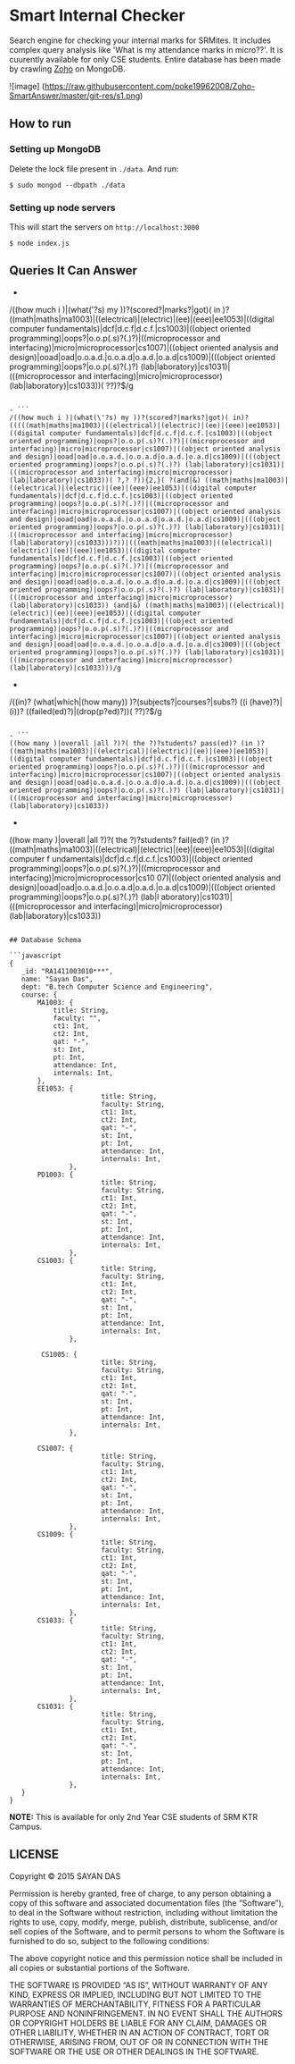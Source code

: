 # Smart Internal Checker

Search engine for checking your internal marks for SRMites. It includes complex query analysis like 'What is my attendance marks in micro??'. It is cuurently available for only CSE students. Entire database has been made by crawling [Zoho](https://creator.zohopublic.com/srm_university/attendance-2015-16/view-perma/Student_Status/H2rQs63qk22E9xdk1PAnBnNqzuFfgZMtD9yN5RkfuA7V6RsCdOfxxXeXjud80upTEZgQxjPJR3b0ffxU49rYOSr7fpaa9g1hRZmd/studentID=2727643000005460843) on MongoDB.

![image] (https://raw.githubusercontent.com/poke19962008/Zoho-SmartAnswer/master/git-res/s1.png)

## How to run

### Setting up MongoDB

Delete the lock file present in `./data`. And run:

```
$ sudo mongod --dbpath ./data
```

### Setting up node servers

This will start the servers on `http://localhost:3000`


```
$ node index.js
```

## Queries It Can Answer

- ```
 /((how much i )|(what(\'?s) my ))?(scored?|marks?|got)( in )?((math|maths|ma1003)|((electrical)|(electric)|(ee)|(eee)|ee1053)|((digital computer fundamentals)|dcf|d.c.f|d.c.f.|cs1003)|((object oriented programming)|oops?|o.o.p(.s)?(.)?)|((microprocessor and interfacing)|micro|microprocessor|cs1007)|((object oriented analysis and design)|ooad|oad|o.o.a.d.|o.o.a.d|o.a.d.|o.a.d|cs1009)|(((object oriented programming)|oops?|o.o.p(.s)?(.)?) (lab|laboratory)|cs1031)|(((microprocessor and interfacing)|micro|microprocessor) (lab|laboratory)|cs1033))( ??)?$/g 
 ```

- ```
 /((how much i )|(what(\'?s) my ))?(scored?|marks?|got)( in)? (((((math|maths|ma1003)|((electrical)|(electric)|(ee)|(eee)|ee1053)|((digital computer fundamentals)|dcf|d.c.f|d.c.f.|cs1003)|((object oriented programming)|oops?|o.o.p(.s)?(.)?)|((microprocessor and interfacing)|micro|microprocessor|cs1007)|((object oriented analysis and design)|ooad|oad|o.o.a.d.|o.o.a.d|o.a.d.|o.a.d|cs1009)|(((object oriented programming)|oops?|o.o.p(.s)?(.)?) (lab|laboratory)|cs1031)|(((microprocessor and interfacing)|micro|microprocessor) (lab|laboratory)|cs1033))( ?,? ?)){2,}( ?(and|&) ((math|maths|ma1003)|((electrical)|(electric)|(ee)|(eee)|ee1053)|((digital computer fundamentals)|dcf|d.c.f|d.c.f.|cs1003)|((object oriented programming)|oops?|o.o.p(.s)?(.)?)|((microprocessor and interfacing)|micro|microprocessor|cs1007)|((object oriented analysis and design)|ooad|oad|o.o.a.d.|o.o.a.d|o.a.d.|o.a.d|cs1009)|(((object oriented programming)|oops?|o.o.p(.s)?(.)?) (lab|laboratory)|cs1031)|(((microprocessor and interfacing)|micro|microprocessor) (lab|laboratory)|cs1033)))?))|(((math|maths|ma1003)|((electrical)|(electric)|(ee)|(eee)|ee1053)|((digital computer fundamentals)|dcf|d.c.f|d.c.f.|cs1003)|((object oriented programming)|oops?|o.o.p(.s)?(.)?)|((microprocessor and interfacing)|micro|microprocessor|cs1007)|((object oriented analysis and design)|ooad|oad|o.o.a.d.|o.o.a.d|o.a.d.|o.a.d|cs1009)|(((object oriented programming)|oops?|o.o.p(.s)?(.)?) (lab|laboratory)|cs1031)|(((microprocessor and interfacing)|micro|microprocessor) (lab|laboratory)|cs1033)) (and|&) ((math|maths|ma1003)|((electrical)|(electric)|(ee)|(eee)|ee1053)|((digital computer fundamentals)|dcf|d.c.f|d.c.f.|cs1003)|((object oriented programming)|oops?|o.o.p(.s)?(.)?)|((microprocessor and interfacing)|micro|microprocessor|cs1007)|((object oriented analysis and design)|ooad|oad|o.o.a.d.|o.o.a.d|o.a.d.|o.a.d|cs1009)|(((object oriented programming)|oops?|o.o.p(.s)?(.)?) (lab|laboratory)|cs1031)|(((microprocessor and interfacing)|micro|microprocessor) (lab|laboratory)|cs1033)))/g 
 ```

- ```
 /((in)? (what|which|(how many)) )?(subjects?|courses?|subs?) ((i (have)?)|(i))? ((failed(ed)?)|(drop(p?ed)?))( ?\?)?$/g 
 ```

- ```
 ((how many )|overall |all ?)?( the ?)?students? pass(ed)? (in )?((math|maths|ma1003)|((electrical)|(electric)|(ee)|(eee)|ee1053)|((digital computer fundamentals)|dcf|d.c.f|d.c.f.|cs1003)|((object oriented programming)|oops?|o.o.p(.s)?(.)?)|((microprocessor and interfacing)|micro|microprocessor|cs1007)|((object oriented analysis and design)|ooad|oad|o.o.a.d.|o.o.a.d|o.a.d.|o.a.d|cs1009)|(((object oriented programming)|oops?|o.o.p(.s)?(.)?) (lab|laboratory)|cs1031)|(((microprocessor and interfacing)|micro|microprocessor) (lab|laboratory)|cs1033)) 
 ```

- ```
 ((how many )|overall |all ?)?( the ?)?students? fail(ed)? (in )?((math|maths|ma1003)|((electrical)|(electric)|(ee)|(eee)|ee1053)|((digital computer f
undamentals)|dcf|d.c.f|d.c.f.|cs1003)|((object oriented programming)|oops?|o.o.p(.s)?(.)?)|((microprocessor and interfacing)|micro|microprocessor|cs10
07)|((object oriented analysis and design)|ooad|oad|o.o.a.d.|o.o.a.d|o.a.d.|o.a.d|cs1009)|(((object oriented programming)|oops?|o.o.p(.s)?(.)?) (lab|l
aboratory)|cs1031)|(((microprocessor and interfacing)|micro|microprocessor) (lab|laboratory)|cs1033))
 ```

## Database Schema

```javascript
{
	_id: "RA1411003010***",
	name: "Sayan Das",
	dept: "B.tech Computer Science and Engineering",
	course: {
		MA1003: {
			title: String,
			faculty: "",
			ct1: Int,
			ct2: Int,
			qat: "-",
			st: Int,
			pt: Int,
			attendance: Int,
			internals: Int,
		},
 		EE1053: {
                        title: String,
                        faculty: String,
                        ct1: Int,
                        ct2: Int,
                        qat: "-",
                        st: Int,
                        pt: Int,
                        attendance: Int,
                        internals: Int,
                },
 		PD1003: {
                        title: String,
                        faculty: String,
                        ct1: Int,
                        ct2: Int,
                        qat: "-",
                        st: Int,
                        pt: Int,
                        attendance: Int,
                        internals: Int,
                },
 		CS1003: {
                        title: String,
                        faculty: String,
                        ct1: Int,
                        ct2: Int,
                        qat: "-",
                        st: Int,
                        pt: Int,
                        attendance: Int,
                        internals: Int,
                },

		 CS1005: {
                        title: String,
                        faculty: String,
                        ct1: Int,
                        ct2: Int,
                        qat: "-",
                        st: Int,
                        pt: Int,
                        attendance: Int,
                        internals: Int,
                },

 		CS1007: {
                        title: String,
                        faculty: String,
                        ct1: Int,
                        ct2: Int,
                        qat: "-",
                        st: Int,
                        pt: Int,
                        attendance: Int,
                        internals: Int,
                },
 		CS1009: {
                        title: String,
                        faculty: String,
                        ct1: Int,
                        ct2: Int,
                        qat: "-",
                        st: Int,
                        pt: Int,
                        attendance: Int,
                        internals: Int,
                },
		CS1033: {
                        title: String,
                        faculty: String,
                        ct1: Int,
                        ct2: Int,
                        qat: "-",
                        st: Int,
                        pt: Int,
                        attendance: Int,
                        internals: Int,
                },
 		CS1031: {
                        title: String,
                        faculty: String,
                        ct1: Int,
                        ct2: Int,
                        qat: "-",
                        st: Int,
                        pt: Int,
                        attendance: Int,
                        internals: Int,
                },
	}
}
```


**NOTE:** This is available for only 2nd Year CSE students of SRM KTR Campus.


## LICENSE

Copyright © 2015 SAYAN DAS

Permission is hereby granted, free of charge, to any person obtaining a copy of this software and associated documentation files (the “Software”), to deal in the Software without restriction, including without limitation the rights to use, copy, modify, merge, publish, distribute, sublicense, and/or sell copies of the Software, and to permit persons to whom the Software is furnished to do so, subject to the following conditions:

The above copyright notice and this permission notice shall be included in all copies or substantial portions of the Software.

THE SOFTWARE IS PROVIDED “AS IS”, WITHOUT WARRANTY OF ANY KIND, EXPRESS OR IMPLIED, INCLUDING BUT NOT LIMITED TO THE WARRANTIES OF MERCHANTABILITY, FITNESS FOR A PARTICULAR PURPOSE AND NONINFRINGEMENT. IN NO EVENT SHALL THE AUTHORS OR COPYRIGHT HOLDERS BE LIABLE FOR ANY CLAIM, DAMAGES OR OTHER LIABILITY, WHETHER IN AN ACTION OF CONTRACT, TORT OR OTHERWISE, ARISING FROM, OUT OF OR IN CONNECTION WITH THE SOFTWARE OR THE USE OR OTHER DEALINGS IN THE SOFTWARE. 
